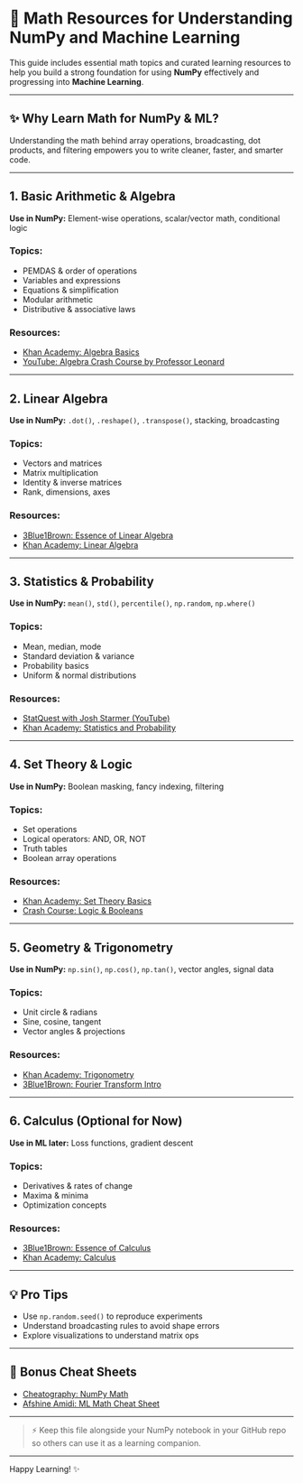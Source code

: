 # 📃 Math Resources for Understanding NumPy and Machine Learning

This guide includes essential math topics and curated learning resources to help you build a strong foundation for using **NumPy** effectively and progressing into **Machine Learning**.

---

## ✨ Why Learn Math for NumPy & ML?

Understanding the math behind array operations, broadcasting, dot products, and filtering empowers you to write cleaner, faster, and smarter code.

---

## 1. Basic Arithmetic & Algebra

**Use in NumPy:** Element-wise operations, scalar/vector math, conditional logic

### Topics:

* PEMDAS & order of operations
* Variables and expressions
* Equations & simplification
* Modular arithmetic
* Distributive & associative laws

### Resources:

* [Khan Academy: Algebra Basics](https://www.khanacademy.org/math/algebra)
* [YouTube: Algebra Crash Course by Professor Leonard](https://www.youtube.com/watch?v=m6Nw8V_SciA)

---

## 2. Linear Algebra

**Use in NumPy:** `.dot()`, `.reshape()`, `.transpose()`, stacking, broadcasting

### Topics:

* Vectors and matrices
* Matrix multiplication
* Identity & inverse matrices
* Rank, dimensions, axes

### Resources:

* [3Blue1Brown: Essence of Linear Algebra](https://www.youtube.com/playlist?list=PLZHQObOWTQDMsr9K-rj53DwVRMYO3t5Yr)
* [Khan Academy: Linear Algebra](https://www.khanacademy.org/math/linear-algebra)

---

## 3. Statistics & Probability

**Use in NumPy:** `mean()`, `std()`, `percentile()`, `np.random`, `np.where()`

### Topics:

* Mean, median, mode
* Standard deviation & variance
* Probability basics
* Uniform & normal distributions

### Resources:

* [StatQuest with Josh Starmer (YouTube)](https://www.youtube.com/user/joshstarmer)
* [Khan Academy: Statistics and Probability](https://www.khanacademy.org/math/statistics-probability)

---

## 4. Set Theory & Logic

**Use in NumPy:** Boolean masking, fancy indexing, filtering

### Topics:

* Set operations
* Logical operators: AND, OR, NOT
* Truth tables
* Boolean array operations

### Resources:

* [Khan Academy: Set Theory Basics](https://www.khanacademy.org/computing/computer-science/cryptography/modern-crypt/v/modern-cryptography-intro)
* [Crash Course: Logic & Booleans](https://www.youtube.com/watch?v=6xFf6KRM0CQ)

---

## 5. Geometry & Trigonometry

**Use in NumPy:** `np.sin()`, `np.cos()`, `np.tan()`, vector angles, signal data

### Topics:

* Unit circle & radians
* Sine, cosine, tangent
* Vector angles & projections

### Resources:

* [Khan Academy: Trigonometry](https://www.khanacademy.org/math/trigonometry)
* [3Blue1Brown: Fourier Transform Intro](https://www.youtube.com/watch?v=spUNpyF58BY)

---

## 6. Calculus (Optional for Now)

**Use in ML later:** Loss functions, gradient descent

### Topics:

* Derivatives & rates of change
* Maxima & minima
* Optimization concepts

### Resources:

* [3Blue1Brown: Essence of Calculus](https://www.youtube.com/playlist?list=PLZHQObOWTQDMsr9K-rj53DwVRMYO3t5Yr)
* [Khan Academy: Calculus](https://www.khanacademy.org/math/calculus-1)

---

## 💡 Pro Tips

* Use `np.random.seed()` to reproduce experiments
* Understand broadcasting rules to avoid shape errors
* Explore visualizations to understand matrix ops

---

## 🔗 Bonus Cheat Sheets

* [Cheatography: NumPy Math](https://cheatography.com/)
* [Afshine Amidi: ML Math Cheat Sheet](https://github.com/afshinea/stanford-cs-229-machine-learning)

---

> ⚡ Keep this file alongside your NumPy notebook in your GitHub repo so others can use it as a learning companion.

---

Happy Learning! ✨
